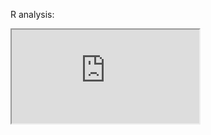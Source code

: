 
R analysis:

<iframe src="https://docs.google.com/spreadsheets/d/e/2PACX-1vRotjZX0cW58IEzXa2zuEDeRgizjtQxsN6WJqeeQ-MnOeskh1fV5vMXnmsRPnicjri8vSCsBW_5VQiA/pubhtml?widget=true&amp;headers=false"></iframe>

